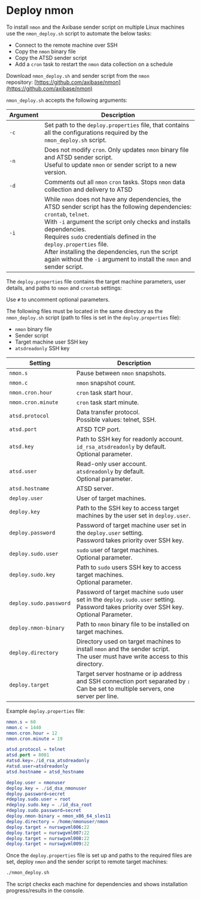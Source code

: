 # Deploy nmon

To install `nmon` and the Axibase sender script on multiple Linux machines use the `nmon_deploy.sh` script to automate the below tasks:

* Connect to the remote machine over SSH
* Copy the `nmon` binary file
* Copy the ATSD sender script
* Add a `cron` task to restart the `nmon` data collection on a schedule

Download `nmon_deploy.sh` and sender script from the `nmon` repository: [https://github.com/axibase/nmon](https://github.com/axibase/nmon)

`nmon_deploy.sh` accepts the following arguments:

| Argument | Description |
| --- | --- |
|  `-c`  |  Set path to the `deploy.properties` file, that contains all the configurations required by the `nmon_deploy.sh` script.  |
|  `-n`  |  Does not modify `cron`. Only updates `nmon` binary file and ATSD sender script.<br>Useful to update `nmon` or sender script to a new version.  |
|  `-d`  |  Comments out all `nmon` `cron` tasks. Stops `nmon` data collection and delivery to ATSD  |
|  `-i`  |  While `nmon` does not have any dependencies, the ATSD sender script has the following dependencies: `crontab`, `telnet`.<br>With `-i` argument the script only checks and installs dependencies.<br>Requires `sudo` credentials defined in the `deploy.properties` file.<br>After installing the dependencies, run the script again without the `-i` argument to install the `nmon` and sender script.  |

The `deploy.properties` file contains the target machine parameters, user details, and paths to `nmon` and `crontab` settings:

Use `#` to uncomment optional parameters.

The following files must be located in the same directory as the `nmon_deploy.sh` script (path to files is set in the `deploy.properties` file):

* `nmon` binary file
* Sender script
* Target machine user SSH key
* `atsdreadonly` SSH key

| Setting | Description |
| --- | --- |
|  `nmon.s`  |  Pause between `nmon` snapshots.  |
|  `nmon.c`  |  `nmon` snapshot count.  |
|  `nmon.cron.hour`  |  `cron` task start hour.  |
|  `nmon.cron.minute`  |  `cron` task start minute.  |
|  `atsd.protocol`  |  Data transfer protocol.<br>Possible values: telnet, SSH.  |
|  `atsd.port`  |  ATSD TCP port.  |
|  `atsd.key`  |  Path to SSH key for readonly account.<br>`id_rsa_atsdreadonly` by default.<br>Optional parameter.  |
|  `atsd.user`  |  Read-only user account.<br>`atsdreadonly` by default.<br>Optional parameter.  |
|  `atsd.hostname`  |  ATSD server.  |
|  `deploy.user`  |  User of target machines.  |
|  `deploy.key`  |  Path to the SSH key to access target machines by the user set in `deploy.user`.  |
|  `deploy.password`  |  Password of target machine user set in the `deploy.user` setting.<br>Password takes priority over SSH key.  |
|  `deploy.sudo.user`  |  `sudo` user of target machines.<br>Optional parameter.  |
|  `deploy.sudo.key`  |  Path to `sudo` users SSH key to access target machines.<br>Optional parameter.  |
|  `deploy.sudo.password`  |  Password of target machine `sudo` user set in the `deploy.sudo.user` setting.<br>Password takes priority over SSH key.<br>Optional Parameter.  |
|  `deploy.nmon-binary`  |  Path to `nmon` binary file to be installed on target machines.  |
|  `deploy.directory`  |  Directory used on target machines to install `nmon` and the sender script.<br>The user must have write access to this directory.  |
|  `deploy.target`  |  Target server hostname or ip address and SSH connection port separated by `:`<br>Can be set to multiple servers, one server per line.  |

Example `deploy.properties` file:

```elm
nmon.s = 60
nmon.c = 1440
nmon.cron.hour = 12
nmon.cron.minute = 19

atsd.protocol = telnet
atsd.port = 8081
#atsd.key=./id_rsa_atsdreadonly
#atsd.user=atsdreadonly
atsd.hostname = atsd_hostname

deploy.user = nmonuser
deploy.key = ./id_dsa_nmonuser
deploy.password=secret
#deploy.sudo.user = root
#deploy.sudo.key = ./id_dsa_root
#deploy.sudo.password=secret
deploy.nmon-binary = nmon_x86_64_sles11
deploy.directory = /home/nmonuser/nmon
deploy.target = nurswgvml006:22
deploy.target = nurswgvml007:22
deploy.target = nurswgvml008:22
deploy.target = nurswgvml009:22
```

Once the `deploy.properties` file is set up and paths to the required files are set, deploy `nmon` and the sender script to remote target machines:

```sh
./nmon_deploy.sh
```

The script checks each machine for dependencies and shows installation progress/results in the console.
